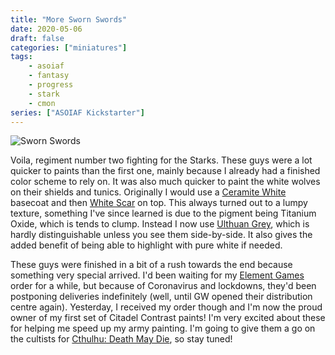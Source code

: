 ```yaml
---
title: "More Sworn Swords"
date: 2020-05-06
draft: false
categories: ["miniatures"]
tags:
    - asoiaf
    - fantasy
    - progress
    - stark
    - cmon
series: ["ASOIAF Kickstarter"]
---
```


![Sworn Swords](/more-sworn-swords.jpg)

Voila, regiment number two fighting for the Starks. These guys were a lot quicker to paints than the first one, mainly because I already had a finished color scheme to rely on. It was also much quicker to paint the white wolves on their shields and tunics. Originally I would use a [Ceramite White][base-white] basecoat and then [White Scar][white-scar] on top. This always turned out to a lumpy texture, something I've since learned is due to the pigment being Titanium Oxide, which is tends to clump. Instead I now use [Ulthuan Grey][ulthuan], which is hardly distinguishable unless you see them side-by-side. It also gives the added benefit of being able to highlight with pure white if needed.

These guys were finished in a bit of a rush towards the end because something very special arrived. I'd been waiting for my [Element Games][element] order for a while, but because of Coronavirus and lockdowns, they'd been postponing deliveries indefinitely (well, until GW opened their distribution centre again). Yesterday, I received my order though and I'm now the proud owner of my first set of Citadel Contrast paints! I'm very excited about these for helping me speed up my army painting. I'm going to give them a go on the cultists for [Cthulhu: Death May Die][cthulhu-series], so stay tuned!

[base-white]: https://www.games-workshop.com/en-GB/Base-Corax-White-2019
[white-scar]: https://www.games-workshop.com/en-GB/Layer-White-Scar-2019
[ulthuan]: https://www.games-workshop.com/en-GB/Layer-Ulthuan-Grey-2019
[element]: https://elementgames.co.uk/
[cthulhu-series]: /series/cthulhu-death-may-die/
